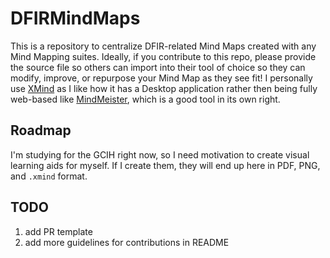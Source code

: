 # DFIRMindMaps

This is a repository to centralize DFIR-related Mind Maps created with any Mind Mapping suites. Ideally, if you contribute to this repo, please provide the source file so others can import into their tool of choice so they can modify, improve, or repurpose your Mind Map as they see fit! I personally use [XMind](https://www.xmind.net/) as I like how it has a Desktop application rather then being fully web-based like [MindMeister](https://www.mindmeister.com), which is a good tool in its own right. 

## Roadmap

I'm studying for the GCIH right now, so I need motivation to create visual learning aids for myself. If I create them, they will end up here in PDF, PNG, and `.xmind` format. 

## TODO

1. add PR template
2. add more guidelines for contributions in README
